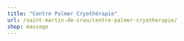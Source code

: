 ```yaml
---
title: "Centre Palmer Cryothérapie"
url: /saint-martin-de-crau/centre-palmer-cryotherapie/
shop: massage
---
```

